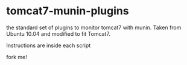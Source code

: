 tomcat7-munin-plugins
=====================

the standard set of plugins to monitor tomcat7 with munin. Taken from Ubuntu 10.04 and modified to fit Tomcat7. 

Instructions are inside each script

fork me!

